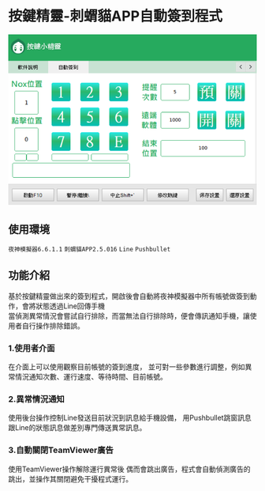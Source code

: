# 按鍵精靈-刺蝟貓APP自動簽到程式

![](/img/GUI介面.png "GUI") 

## 使用環境
`夜神模擬器6.6.1.1` `刺蝟貓APP2.5.016` `Line` `Pushbullet`

## 功能介紹
基於按鍵精靈做出來的簽到程式，開啟後會自動將夜神模擬器中所有帳號做簽到動作，會將狀態透過Line回傳手機  
當偵測異常情況會嘗試自行排除，而當無法自行排除時，便會傳訊通知手機，讓使用者自行操作排除錯誤。

### 1.使用者介面
在介面上可以使用觀察目前帳號的簽到進度，
並可對一些參數進行調整，例如異常情況通知次數、運行速度、等待時間、目前帳號。

### 2.異常情況通知
使用後台操作控制Line發送目前狀況到訊息給手機設備，
用Pushbullet跳窗訊息跟Line的狀態訊息做差別專門傳送異常訊息。

### 3.自動關閉TeamViewer廣告
使用TeamViewer操作解除運行異常後
偶而會跳出廣告，程式會自動偵測廣告的跳出，並操作其關閉避免干擾程式運行。
